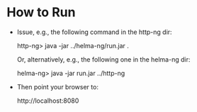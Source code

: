 How to Run
==========

 * Issue, e.g., the following command in the http-ng dir:

   http-ng> java -jar ../helma-ng/run.jar .

   Or, alternatively, e.g., the following one in the helma-ng dir:

   helma-ng> java -jar run.jar ../http-ng

 * Then point your browser to:

   http://localhost:8080